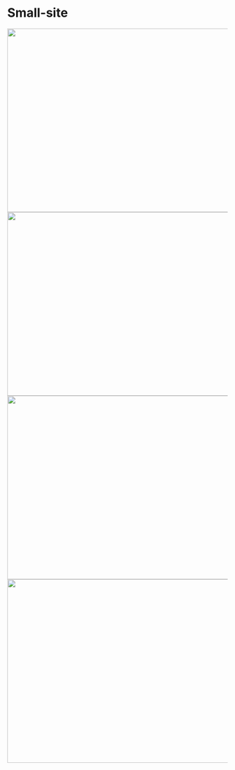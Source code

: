 ﻿# Small-site

<img src="https://github.com/ali-moski/Small-site/assets/163552045/7fa56d4f-172d-43ab-a0b0-c93853e1ceac" data-canonical-src="https://github.com/ali-moski/Small-site/assets/163552045/7fa56d4f-172d-43ab-a0b0-c93853e1ceac" width="800" height="420" />


<img src="https://github.com/ali-moski/Small-site/assets/163552045/d4c1088d-6df7-4030-aad1-404531211eb2" data-canonical-src="https://github.com/ali-moski/Small-site/assets/163552045/d4c1088d-6df7-4030-aad1-404531211eb2" width="800" height="420" />


<img src="https://github.com/ali-moski/Small-site/assets/163552045/09fd8eec-934c-4683-be2c-727b92ed1255" data-canonical-src="https://github.com/ali-moski/Small-site/assets/163552045/09fd8eec-934c-4683-be2c-727b92ed1255" width="800" height="420" />


<img src="https://github.com/ali-moski/Small-site/assets/163552045/0a663ddf-049b-4df5-b184-a69de2c76abb" data-canonical-src="https://github.com/ali-moski/Small-site/assets/163552045/0a663ddf-049b-4df5-b184-a69de2c76abb" width="800" height="420" />
